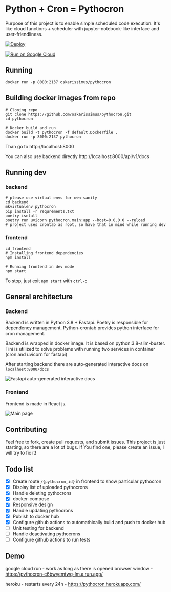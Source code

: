 # Python + Cron = Pythocron

Purpose of this project is to enable simple scheduled code execution. It's like cloud functions + scheduler with jupyter-notebook-like interface and user-friendliness.

[![Deploy](https://www.herokucdn.com/deploy/button.svg)](https://heroku.com/deploy)

[![Run on Google Cloud](https://deploy.cloud.run/button.svg)](https://deploy.cloud.run)



## Running
```
docker run -p 8080:2137 oskarissimus/pythocron
```
## Building docker images from repo
```
# Cloning repo
git clone https://github.com/oskarissimus/pythocron.git
cd pythocron

# Docker build and run
docker build -t pythocron -f default.Dockerfile .
docker run -p 8000:2137 pythocron
```

Than go to http://localhost:8000

You can also use backend directly http://localhost:8000/api/v1/docs

## Running dev
### backend
```
# please use virtual envs for own sanity
cd backend
mkvirtualenv pythocron
pip install -r requrements.txt
poetry isntall
poetry run uvicorn pythocron.main:app --host=0.0.0.0 --reload
# project uses crontab as root, so have that in mind while running dev
```
### frontend
```
cd frontend
# Installing frontend dependencies
npm install

# Running frontend in dev mode
npm start
```
To stop, just exit `npm start` with `ctrl-c`

## General architecture
### Backend

Backend is written in Python 3.8 + Fastapi. Poetry is responsible for dependency management. Python-crontab provides python interface for cron management.

Backend is wrapped in docker image. It is based on python:3.8-slim-buster. Tini is utilized to solve problems with running two services in container (cron and uvicorn for fastapi)

After starting backend there are auto-generated interactive docs on `localhost:8000/docs`

![Fastapi auto-generated interactive docs](docs/img/fastapi.png "Fastapi auto-generated interactive docs")


### Frontend
Frontend is made in React js.

![Main page](docs/img/mainpage.png "Main page")


## Contributing
Feel free to fork, create pull requests, and submit issues. This project is just starting, so there are a lot of bugs. If You find one, please create an issue, I will try to fix it!


## Todo list
- [x] Create route `/{pythocron_id}` in frontend to show particular pythocron
- [x] Display list of uploaded pythocrons
- [x] Handle deleting pythocrons
- [x] docker-compose
- [x] Responsive design
- [x] Handle updating pythocrons
- [x] Publish to docker hub
- [x] Configure github actions to automathically build and push to docker hub
- [ ] Unit testing for backend
- [ ] Handle deactivating pythocrons
- [ ] Configure github actions to run tests

## Demo

google cloud run - work as long as there is opened browser window - https://pythocron-c6bwyemtwq-lm.a.run.app/

heroku - restarts every 24h - https://pythocron.herokuapp.com/
